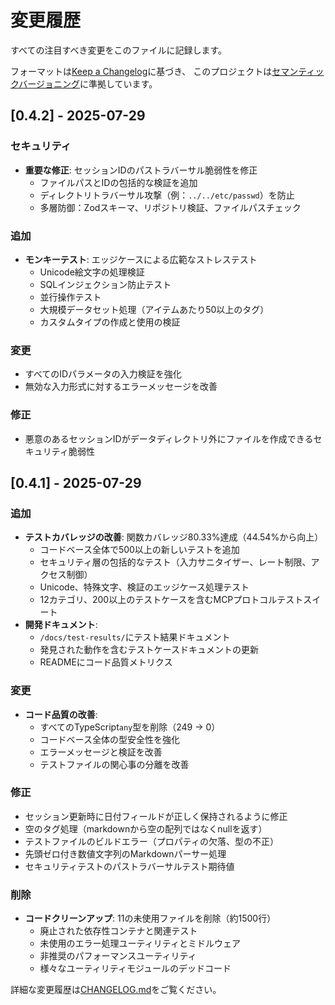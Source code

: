 # 変更履歴

すべての注目すべき変更をこのファイルに記録します。

フォーマットは[Keep a Changelog](https://keepachangelog.com/ja/1.0.0/)に基づき、
このプロジェクトは[セマンティックバージョニング](https://semver.org/lang/ja/)に準拠しています。

## [0.4.2] - 2025-07-29

### セキュリティ
- **重要な修正**: セッションIDのパストラバーサル脆弱性を修正
  - ファイルパスとIDの包括的な検証を追加
  - ディレクトリトラバーサル攻撃（例：`../../etc/passwd`）を防止
  - 多層防御：Zodスキーマ、リポジトリ検証、ファイルパスチェック

### 追加
- **モンキーテスト**: エッジケースによる広範なストレステスト
  - Unicode絵文字の処理検証
  - SQLインジェクション防止テスト
  - 並行操作テスト
  - 大規模データセット処理（アイテムあたり50以上のタグ）
  - カスタムタイプの作成と使用の検証

### 変更
- すべてのIDパラメータの入力検証を強化
- 無効な入力形式に対するエラーメッセージを改善

### 修正
- 悪意のあるセッションIDがデータディレクトリ外にファイルを作成できるセキュリティ脆弱性

## [0.4.1] - 2025-07-29

### 追加
- **テストカバレッジの改善**: 関数カバレッジ80.33%達成（44.54%から向上）
  - コードベース全体で500以上の新しいテストを追加
  - セキュリティ層の包括的なテスト（入力サニタイザー、レート制限、アクセス制御）
  - Unicode、特殊文字、検証のエッジケース処理テスト
  - 12カテゴリ、200以上のテストケースを含むMCPプロトコルテストスイート
- **開発ドキュメント**:
  - `/docs/test-results/`にテスト結果ドキュメント
  - 発見された動作を含むテストケースドキュメントの更新
  - READMEにコード品質メトリクス

### 変更
- **コード品質の改善**:
  - すべてのTypeScript`any`型を削除（249 → 0）
  - コードベース全体の型安全性を強化
  - エラーメッセージと検証を改善
  - テストファイルの関心事の分離を改善

### 修正
- セッション更新時に日付フィールドが正しく保持されるように修正
- 空のタグ処理（markdownから空の配列ではなくnullを返す）
- テストファイルのビルドエラー（プロパティの欠落、型の不正）
- 先頭ゼロ付き数値文字列のMarkdownパーサー処理
- セキュリティテストのパストラバーサルテスト期待値

### 削除
- **コードクリーンアップ**: 11の未使用ファイルを削除（約1500行）
  - 廃止された依存性コンテナと関連テスト
  - 未使用のエラー処理ユーティリティとミドルウェア
  - 非推奨のパフォーマンスユーティリティ
  - 様々なユーティリティモジュールのデッドコード

詳細な変更履歴は[CHANGELOG.md](../../../CHANGELOG.md)をご覧ください。